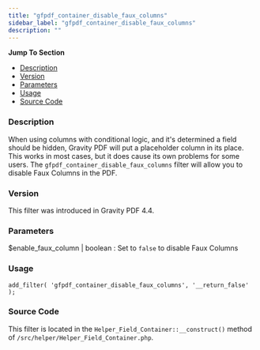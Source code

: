```yaml
---
title: "gfpdf_container_disable_faux_columns"
sidebar_label: "gfpdf_container_disable_faux_columns"
description: ""
---
```


**Jump To Section**

* [Description](#description)
* [Version](#version)
* [Parameters](#parameters)
* [Usage](#usage)
* [Source Code](#source-code)

### Description 

When using columns with conditional logic, and it's determined a field should be hidden, Gravity PDF will put a placeholder column in its place. This works in most cases, but it does cause its own problems for some users. The `gfpdf_container_disable_faux_columns` filter will allow you to disable Faux Columns in the PDF.

### Version 

This filter was introduced in Gravity PDF 4.4.

### Parameters 

$enable_faux_column | boolean
:    Set to `false` to disable Faux Columns

### Usage 

```language-php
add_filter( 'gfpdf_container_disable_faux_columns', '__return_false' );
```

### Source Code 

This filter is located in the `Helper_Field_Container::__construct()` method of `/src/helper/Helper_Field_Container.php`.